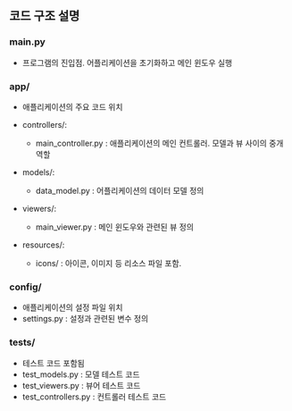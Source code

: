 ## 코드 구조 설명

### main.py
- 프로그램의 진입점. 어플리케이션을 초기화하고 메인 윈도우 실행

### app/
- 애플리케이션의 주요 코드 위치
- controllers/:
    - main_controller.py : 애플리케이션의 메인 컨트롤러. 모델과 뷰 사이의 중개 역할

- models/:
    - data_model.py : 어플리케이션의 데이터 모델 정의

- viewers/:
    - main_viewer.py : 메인 윈도우와 관련된 뷰 정의

- resources/:
    - icons/ : 아이콘, 이미지 등 리소스 파일 포함.

### config/
- 애플리케이션의 설정 파일 위치
- settings.py : 설정과 관련된 변수 정의

### tests/
- 테스트 코드 포함됨
- test_models.py : 모델 테스트 코드
- test_viewers.py : 뷰어 테스트 코드
- test_controllers.py : 컨트롤러 테스트 코드

